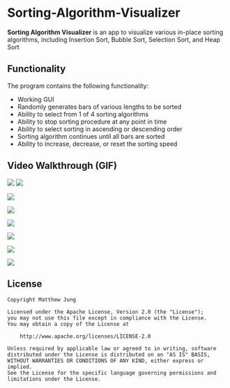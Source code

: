 # Sorting-Algorithm-Visualizer

**Sorting Algorithm Visualizer** is an app to visualize various in-place sorting algorithms, including Insertion Sort, Bubble Sort, Selection Sort, and Heap Sort


## Functionality

The program contains the following functionality:
- Working GUI
- Randomly generates bars of various lengths to be sorted
- Ability to select from 1 of 4 sorting algorithms
- Ability to stop sorting procedure at any point in time
- Ability to select sorting in ascending or descending order
- Sorting algorithm continues until all bars are sorted
- Ability to increase, decrease, or reset the sorting speed

## Video Walkthrough (GIF)
![](http://g.recordit.co/4UFmBTNcfZ.gif)
![](http://g.recordit.co/N8zO0NoFnt.gif)

![](http://g.recordit.co/VxCwv60aGc.gif)

![](http://g.recordit.co/U7Z5jzA4Os.gif)

![](http://g.recordit.co/5w8YgbF94p.gif)


![](http://g.recordit.co/h4JFrp4XIb.gif)

![](http://g.recordit.co/MzaLhTjIFt.gif)

![](http://g.recordit.co/uJxnkP1LW7.gif)


## License

    Copyright Matthew Jung

    Licensed under the Apache License, Version 2.0 (the "License");
    you may not use this file except in compliance with the License.
    You may obtain a copy of the License at

        http://www.apache.org/licenses/LICENSE-2.0

    Unless required by applicable law or agreed to in writing, software
    distributed under the License is distributed on an "AS IS" BASIS,
    WITHOUT WARRANTIES OR CONDITIONS OF ANY KIND, either express or implied.
    See the License for the specific language governing permissions and
    limitations under the License.

